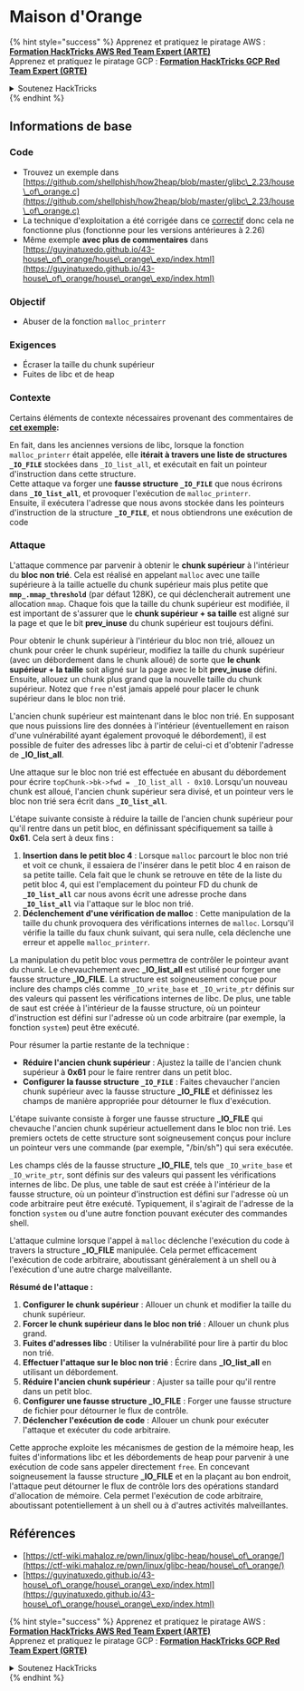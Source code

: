 # Maison d'Orange

{% hint style="success" %}
Apprenez et pratiquez le piratage AWS :<img src="/.gitbook/assets/arte.png" alt="" data-size="line">[**Formation HackTricks AWS Red Team Expert (ARTE)**](https://training.hacktricks.xyz/courses/arte)<img src="/.gitbook/assets/arte.png" alt="" data-size="line">\
Apprenez et pratiquez le piratage GCP : <img src="/.gitbook/assets/grte.png" alt="" data-size="line">[**Formation HackTricks GCP Red Team Expert (GRTE)**<img src="/.gitbook/assets/grte.png" alt="" data-size="line">](https://training.hacktricks.xyz/courses/grte)

<details>

<summary>Soutenez HackTricks</summary>

* Consultez les [**plans d'abonnement**](https://github.com/sponsors/carlospolop)!
* **Rejoignez le** 💬 [**groupe Discord**](https://discord.gg/hRep4RUj7f) ou le [**groupe Telegram**](https://t.me/peass) ou **suivez-nous** sur **Twitter** 🐦 [**@hacktricks\_live**](https://twitter.com/hacktricks\_live)**.**
* **Partagez des astuces de piratage en soumettant des PR aux** [**HackTricks**](https://github.com/carlospolop/hacktricks) et [**HackTricks Cloud**](https://github.com/carlospolop/hacktricks-cloud) dépôts GitHub.

</details>
{% endhint %}

## Informations de base

### Code

* Trouvez un exemple dans [https://github.com/shellphish/how2heap/blob/master/glibc\_2.23/house\_of\_orange.c](https://github.com/shellphish/how2heap/blob/master/glibc\_2.23/house\_of\_orange.c)
* La technique d'exploitation a été corrigée dans ce [correctif](https://sourceware.org/git/?p=glibc.git;a=blobdiff;f=stdlib/abort.c;h=117a507ff88d862445551f2c07abb6e45a716b75;hp=19882f3e3dc1ab830431506329c94dcf1d7cc252;hb=91e7cf982d0104f0e71770f5ae8e3faf352dea9f;hpb=0c25125780083cbba22ed627756548efe282d1a0) donc cela ne fonctionne plus (fonctionne pour les versions antérieures à 2.26)
* Même exemple **avec plus de commentaires** dans [https://guyinatuxedo.github.io/43-house\_of\_orange/house\_orange\_exp/index.html](https://guyinatuxedo.github.io/43-house\_of\_orange/house\_orange\_exp/index.html)

### Objectif

* Abuser de la fonction `malloc_printerr`

### Exigences

* Écraser la taille du chunk supérieur
* Fuites de libc et de heap

### Contexte

Certains éléments de contexte nécessaires provenant des commentaires de [**cet exemple**](https://guyinatuxedo.github.io/43-house\_of\_orange/house\_orange\_exp/index.html)**:**

En fait, dans les anciennes versions de libc, lorsque la fonction `malloc_printerr` était appelée, elle **itérait à travers une liste de structures `_IO_FILE`** stockées dans `_IO_list_all`, et exécutait en fait un pointeur d'instruction dans cette structure.\
Cette attaque va forger une **fausse structure `_IO_FILE`** que nous écrirons dans **`_IO_list_all`**, et provoquer l'exécution de `malloc_printerr`.\
Ensuite, il exécutera l'adresse que nous avons stockée dans les pointeurs d'instruction de la structure **`_IO_FILE`**, et nous obtiendrons une exécution de code

### Attaque

L'attaque commence par parvenir à obtenir le **chunk supérieur** à l'intérieur du **bloc non trié**. Cela est réalisé en appelant `malloc` avec une taille supérieure à la taille actuelle du chunk supérieur mais plus petite que **`mmp_.mmap_threshold`** (par défaut 128K), ce qui déclencherait autrement une allocation `mmap`. Chaque fois que la taille du chunk supérieur est modifiée, il est important de s'assurer que le **chunk supérieur + sa taille** est aligné sur la page et que le bit **prev\_inuse** du chunk supérieur est toujours défini.

Pour obtenir le chunk supérieur à l'intérieur du bloc non trié, allouez un chunk pour créer le chunk supérieur, modifiez la taille du chunk supérieur (avec un débordement dans le chunk alloué) de sorte que **le chunk supérieur + la taille** soit aligné sur la page avec le bit **prev\_inuse** défini. Ensuite, allouez un chunk plus grand que la nouvelle taille du chunk supérieur. Notez que `free` n'est jamais appelé pour placer le chunk supérieur dans le bloc non trié.

L'ancien chunk supérieur est maintenant dans le bloc non trié. En supposant que nous puissions lire des données à l'intérieur (éventuellement en raison d'une vulnérabilité ayant également provoqué le débordement), il est possible de fuiter des adresses libc à partir de celui-ci et d'obtenir l'adresse de **\_IO\_list\_all**.

Une attaque sur le bloc non trié est effectuée en abusant du débordement pour écrire `topChunk->bk->fwd = _IO_list_all - 0x10`. Lorsqu'un nouveau chunk est alloué, l'ancien chunk supérieur sera divisé, et un pointeur vers le bloc non trié sera écrit dans **`_IO_list_all`**.

L'étape suivante consiste à réduire la taille de l'ancien chunk supérieur pour qu'il rentre dans un petit bloc, en définissant spécifiquement sa taille à **0x61**. Cela sert à deux fins :

1. **Insertion dans le petit bloc 4** : Lorsque `malloc` parcourt le bloc non trié et voit ce chunk, il essaiera de l'insérer dans le petit bloc 4 en raison de sa petite taille. Cela fait que le chunk se retrouve en tête de la liste du petit bloc 4, qui est l'emplacement du pointeur FD du chunk de **`_IO_list_all`** car nous avons écrit une adresse proche dans **`_IO_list_all`** via l'attaque sur le bloc non trié.
2. **Déclenchement d'une vérification de malloc** : Cette manipulation de la taille du chunk provoquera des vérifications internes de `malloc`. Lorsqu'il vérifie la taille du faux chunk suivant, qui sera nulle, cela déclenche une erreur et appelle `malloc_printerr`.

La manipulation du petit bloc vous permettra de contrôler le pointeur avant du chunk. Le chevauchement avec **\_IO\_list\_all** est utilisé pour forger une fausse structure **\_IO\_FILE**. La structure est soigneusement conçue pour inclure des champs clés comme `_IO_write_base` et `_IO_write_ptr` définis sur des valeurs qui passent les vérifications internes de libc. De plus, une table de saut est créée à l'intérieur de la fausse structure, où un pointeur d'instruction est défini sur l'adresse où un code arbitraire (par exemple, la fonction `system`) peut être exécuté.

Pour résumer la partie restante de la technique :

* **Réduire l'ancien chunk supérieur** : Ajustez la taille de l'ancien chunk supérieur à **0x61** pour le faire rentrer dans un petit bloc.
* **Configurer la fausse structure `_IO_FILE`** : Faites chevaucher l'ancien chunk supérieur avec la fausse structure **\_IO\_FILE** et définissez les champs de manière appropriée pour détourner le flux d'exécution.

L'étape suivante consiste à forger une fausse structure **\_IO\_FILE** qui chevauche l'ancien chunk supérieur actuellement dans le bloc non trié. Les premiers octets de cette structure sont soigneusement conçus pour inclure un pointeur vers une commande (par exemple, "/bin/sh") qui sera exécutée.

Les champs clés de la fausse structure **\_IO\_FILE**, tels que `_IO_write_base` et `_IO_write_ptr`, sont définis sur des valeurs qui passent les vérifications internes de libc. De plus, une table de saut est créée à l'intérieur de la fausse structure, où un pointeur d'instruction est défini sur l'adresse où un code arbitraire peut être exécuté. Typiquement, il s'agirait de l'adresse de la fonction `system` ou d'une autre fonction pouvant exécuter des commandes shell.

L'attaque culmine lorsque l'appel à `malloc` déclenche l'exécution du code à travers la structure **\_IO\_FILE** manipulée. Cela permet efficacement l'exécution de code arbitraire, aboutissant généralement à un shell ou à l'exécution d'une autre charge malveillante.

**Résumé de l'attaque :**

1. **Configurer le chunk supérieur** : Allouer un chunk et modifier la taille du chunk supérieur.
2. **Forcer le chunk supérieur dans le bloc non trié** : Allouer un chunk plus grand.
3. **Fuites d'adresses libc** : Utiliser la vulnérabilité pour lire à partir du bloc non trié.
4. **Effectuer l'attaque sur le bloc non trié** : Écrire dans **\_IO\_list\_all** en utilisant un débordement.
5. **Réduire l'ancien chunk supérieur** : Ajuster sa taille pour qu'il rentre dans un petit bloc.
6. **Configurer une fausse structure \_IO\_FILE** : Forger une fausse structure de fichier pour détourner le flux de contrôle.
7. **Déclencher l'exécution de code** : Allouer un chunk pour exécuter l'attaque et exécuter du code arbitraire.

Cette approche exploite les mécanismes de gestion de la mémoire heap, les fuites d'informations libc et les débordements de heap pour parvenir à une exécution de code sans appeler directement `free`. En concevant soigneusement la fausse structure **\_IO\_FILE** et en la plaçant au bon endroit, l'attaque peut détourner le flux de contrôle lors des opérations standard d'allocation de mémoire. Cela permet l'exécution de code arbitraire, aboutissant potentiellement à un shell ou à d'autres activités malveillantes.
## Références

* [https://ctf-wiki.mahaloz.re/pwn/linux/glibc-heap/house\_of\_orange/](https://ctf-wiki.mahaloz.re/pwn/linux/glibc-heap/house\_of\_orange/)
* [https://guyinatuxedo.github.io/43-house\_of\_orange/house\_orange\_exp/index.html](https://guyinatuxedo.github.io/43-house\_of\_orange/house\_orange\_exp/index.html)

{% hint style="success" %}
Apprenez et pratiquez le piratage AWS :<img src="/.gitbook/assets/arte.png" alt="" data-size="line">[**Formation HackTricks AWS Red Team Expert (ARTE)**](https://training.hacktricks.xyz/courses/arte)<img src="/.gitbook/assets/arte.png" alt="" data-size="line">\
Apprenez et pratiquez le piratage GCP : <img src="/.gitbook/assets/grte.png" alt="" data-size="line">[**Formation HackTricks GCP Red Team Expert (GRTE)**<img src="/.gitbook/assets/grte.png" alt="" data-size="line">](https://training.hacktricks.xyz/courses/grte)

<details>

<summary>Soutenez HackTricks</summary>

* Consultez les [**plans d'abonnement**](https://github.com/sponsors/carlospolop)!
* **Rejoignez le** 💬 [**groupe Discord**](https://discord.gg/hRep4RUj7f) ou le [**groupe Telegram**](https://t.me/peass) ou **suivez-nous** sur **Twitter** 🐦 [**@hacktricks\_live**](https://twitter.com/hacktricks\_live)**.**
* **Partagez des astuces de piratage en soumettant des PR aux** [**HackTricks**](https://github.com/carlospolop/hacktricks) et [**HackTricks Cloud**](https://github.com/carlospolop/hacktricks-cloud) github repos.

</details>
{% endhint %}
